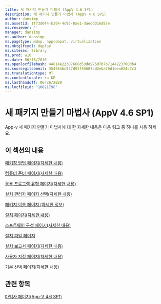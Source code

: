 ```yaml
---
title: 새 패키지 만들기 마법사 (AppV 4.6 SP1)
description: 새 패키지 만들기 마법사 (AppV 4.6 SP1)
author: dansimp
ms.assetid: 1f73d044-b364-4c95-8ae1-daedd316d87e
ms.reviewer: ''
manager: dansimp
ms.author: dansimp
ms.pagetype: mdop, appcompat, virtualization
ms.mktglfcycl: deploy
ms.sitesec: library
ms.prod: w10
ms.date: 06/16/2016
ms.openlocfilehash: 44814e22387666d50de975d7b7b7144223700db4
ms.sourcegitcommit: 354664bc527d93f80687cd2eba70d1eea024c7c3
ms.translationtype: MT
ms.contentlocale: ko-KR
ms.lasthandoff: 06/26/2020
ms.locfileid: "10821798"
---
```

# 새 패키지 만들기 마법사 (AppV 4.6 SP1)


App-v 새 패키지 만들기 마법사에 대 한 자세한 내용은 다음 링크 중 하나를 사용 하세요.

## 이 섹션의 내용


<a href="" id="packaging-method-page--learn-more-"></a>[패키징 방법 페이지(자세한 내용)](packaging-method-page--learn-more-.md)  

<a href="" id="prepare-computer-page--learn-more-"></a>[컴퓨터 준비 페이지(자세한 내용)](prepare-computer-page--learn-more-.md)  

<a href="" id="type-of-application-page--learn-more-"></a>[응용 프로그램 유형 페이지(자세한 내용)](type-of-application-page--learn-more-.md)  

<a href="" id="select-installer-page--learn-more-"></a>[설치 관리자 페이지 선택(자세한 내용)](select-installer-page--learn-more-.md)  

<a href="" id="package-name-page---learn-more-"></a>[패키지 이름 페이지 (자세한 정보)](package-name-page---learn-more-.md)  

<a href="" id="installation-page--learn-more-"></a>[설치 페이지(자세한 내용)](installation-page--learn-more-.md)  

<a href="" id="configure-software-page--learn-more-"></a>[소프트웨어 구성 페이지(자세한 내용)](configure-software-page--learn-more-.md)  

<a href="" id="installation-files-page"></a>[설치 파일 페이지](installation-files-page.md)  

<a href="" id="installation-report-page--learn-more-"></a>[설치 보고서 페이지(자세한 내용)](installation-report-page--learn-more-.md)  

<a href="" id="customize-page--learn-more-"></a>[사용자 지정 페이지(자세한 내용)](customize-page--learn-more-.md)  

<a href="" id="select-primary-page--learn-more-"></a>[기본 선택 페이지(자세한 내용)](select-primary-page--learn-more-.md)  

## 관련 항목


[마법사 페이지(App-V 4.6 SP1)](wizard-pages--appv-46-sp1-.md)

 

 






